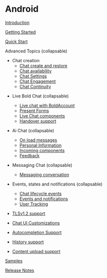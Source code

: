 # Android

[Introduction](./IntroductionAndroid.md)

[Getting Started](./GettingStartedAndroid.md)

[Quick Start](./QuickStartAndroid.md)

Advanced Topics  (collapsable)

  - Chat creation
    - [Chat create and restore](./ChatRestoringAndroid.md)
    - [Chat availability](./android_chat_availability.md)
    - [Chat Settings](./ChatSettingsAndroid.md)
    - [Chat Engagement](./ChatEngagement.md)
    - [Chat Continuity](./ChatContinuation.md)
<!--   - [Account info provider](android-AccountInfoProvider)) -->

  - Live Bold Chat  (collapsable)
    - [Live chat with BoldAccount](./LiveBoldChatAdvanceAndroid.md)
    - [Present Forms](./PresentFormsAndroid.md) 
    - [Live Chat components](./Live-Components-android.md)
    - [Handover support](./HandoverAndroid.md)
    
  - Ai Chat  (collapsable)
    - [On load messages](./On-load-messages-injection-Android.md)
    - [Personal Information](./Personal_Information.md)
    - [Incoming components](./Incoming-component-Android.md)
    - [Feedback](./FeedbackAndroid.md)

  - Messaging Chat  (collapsable)
    - [Messaging conversation](./AsyncChatAdvanceAndroid.md)

  - Events, states and notifications  (collapsable)
    - [Chat lifecycle events](./ChatLifecycleEventsAndroid.md)
    - [Events and notifications](./Listeners-and-subscriptions-android.md)
    - [User Tracking](./UserTrackingAndroid.md)


  - [TLSv1.2 support](./Tlsv1.2Android.md)  
  - [Chat UI Customizations](./ChatCustomizationsAndroid.md)
  - [Autocompletion Support](./Conversation-Autocomplete-android.md)
  - [History support](./HistorySupportAndroid.md)
  - [Content upload support](./FileUploadAndroid.md)
  

[Samples](https://github.com/bold360ai/bold360-mobile-samples-android)

[Release Notes](./ReleaseNotesAndroid.md)
